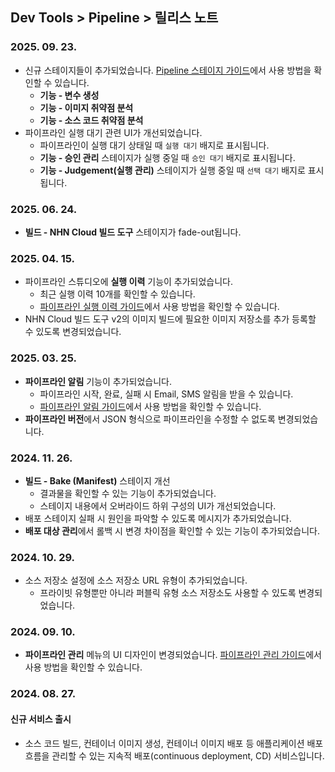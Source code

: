 ## Dev Tools > Pipeline > 릴리스 노트

### 2025. 09. 23.
* 신규 스테이지들이 추가되었습니다. [Pipeline 스테이지 가이드](/Dev%20Tools/Pipeline/ko/stage-guide/)에서 사용 방법을 확인할 수 있습니다.
    * **기능 - 변수 생성**
    * **기능 - 이미지 취약점 분석**
    * **기능 - 소스 코드 취약점 분석**
* 파이프라인 실행 대기 관련 UI가 개선되었습니다.
    * 파이프라인이 실행 대기 상태일 때 `실행 대기` 배지로 표시됩니다.
    * **기능 - 승인 관리** 스테이지가 실행 중일 때 `승인 대기` 배지로 표시됩니다.
    * **기능 - Judgement(실행 관리)** 스테이지가 실행 중일 때 `선택 대기` 배지로 표시됩니다.

### 2025. 06. 24.
* **빌드 - NHN Cloud 빌드 도구** 스테이지가 fade-out됩니다.

### 2025. 04. 15.
* 파이프라인 스튜디오에 **실행 이력** 기능이 추가되었습니다.
    * 최근 실행 이력 10개를 확인할 수 있습니다.
    * [파이프라인 실행 이력 가이드](/Dev%20Tools/Pipeline/ko/pipeline-management-gov/#_14)에서 사용 방법을 확인할 수 있습니다.
* NHN Cloud 빌드 도구 v2의 이미지 빌드에 필요한 이미지 저장소를 추가 등록할 수 있도록 변경되었습니다.

### 2025. 03. 25.
* **파이프라인 알림** 기능이 추가되었습니다.
    * 파이프라인 시작, 완료, 실패 시 Email, SMS 알림을 받을 수 있습니다.
    * [파이프라인 알림 가이드](/Dev%20Tools/Pipeline/ko/pipeline-management-gov/#_13)에서 사용 방법을 확인할 수 있습니다.
* **파이프라인 버전**에서 JSON 형식으로 파이프라인을 수정할 수 없도록 변경되었습니다.

### 2024. 11. 26.
* **빌드 - Bake (Manifest)** 스테이지 개선
    * 결과물을 확인할 수 있는 기능이 추가되었습니다.
    * 스테이지 내용에서 오버라이드 하위 구성의 UI가 개선되었습니다.
* 배포 스테이지 실패 시 원인을 파악할 수 있도록 메시지가 추가되었습니다.
* **배포 대상 관리**에서 롤백 시 변경 차이점을 확인할 수 있는 기능이 추가되었습니다.

### 2024. 10. 29.
* 소스 저장소 설정에 소스 저장소 URL 유형이 추가되었습니다.
    * 프라이빗 유형뿐만 아니라 퍼블릭 유형 소스 저장소도 사용할 수 있도록 변경되었습니다. 
  
### 2024. 09. 10.
* **파이프라인 관리** 메뉴의 UI 디자인이 변경되었습니다. [파이프라인 관리 가이드](/Dev%20Tools/Pipeline/ko/pipeline-management-gov/)에서 사용 방법을 확인할 수 있습니다.

### 2024. 08. 27.

#### 신규 서비스 출시
* 소스 코드 빌드, 컨테이너 이미지 생성, 컨테이너 이미지 배포 등 애플리케이션 배포 흐름을 관리할 수 있는 지속적 배포(continuous deployment, CD) 서비스입니다.
